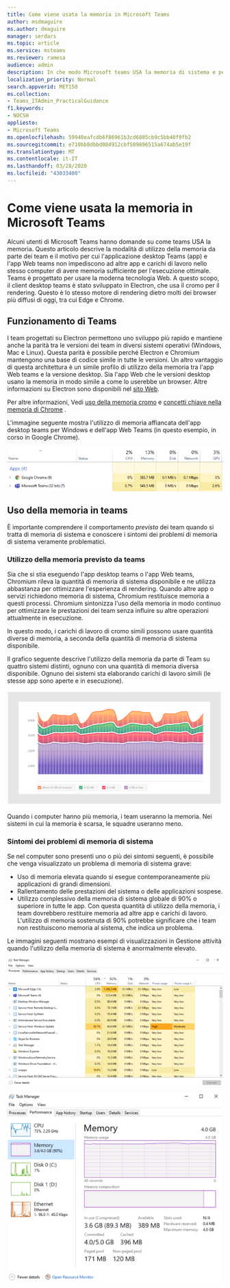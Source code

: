 ```yaml
---
title: Come viene usata la memoria in Microsoft Teams
author: msdmaguire
ms.author: dmaguire
manager: serdars
ms.topic: article
ms.service: msteams
ms.reviewer: ramesa
audience: admin
description: In che modo Microsoft teams USA la memoria di sistema e perché l'utilizzo della memoria è lo stesso tra l'applicazione desktop e l'applicazione Web.
localization_priority: Normal
search.appverid: MET150
ms.collection:
- Teams_ITAdmin_PracticalGuidance
f1.keywords:
- NOCSH
appliesto:
- Microsoft Teams
ms.openlocfilehash: 59940eafcdb6f86961b3cd6805cb9c5bb40f9fb2
ms.sourcegitcommit: e710bb8dbbd084912cbf509896515a674ab5e19f
ms.translationtype: MT
ms.contentlocale: it-IT
ms.lasthandoff: 03/28/2020
ms.locfileid: "43033400"
---
```

# <a name="how-microsoft-teams-uses-memory"></a>Come viene usata la memoria in Microsoft Teams

Alcuni utenti di Microsoft Teams hanno domande su come teams USA la memoria. Questo articolo descrive la modalità di utilizzo della memoria da parte dei team e il motivo per cui l'applicazione desktop Teams (app) e l'app Web teams non impediscono ad altre app e carichi di lavoro nello stesso computer di avere memoria sufficiente per l'esecuzione ottimale. Teams è progettato per usare la moderna tecnologia Web. A questo scopo, il client desktop teams è stato sviluppato in Electron, che usa il cromo per il rendering. Questo è lo stesso motore di rendering dietro molti dei browser più diffusi di oggi, tra cui Edge e Chrome.

## <a name="how-teams-works"></a>Funzionamento di Teams

I team progettati su Electron permettono uno sviluppo più rapido e mantiene anche la parità tra le versioni dei team in diversi sistemi operativi (Windows, Mac e Linux). Questa parità è possibile perché Electron e Chromium mantengono una base di codice simile in tutte le versioni. Un altro vantaggio di questa architettura è un simile profilo di utilizzo della memoria tra l'app Web teams e la versione desktop. Sia l'app Web che le versioni desktop usano la memoria in modo simile a come lo userebbe un browser. Altre informazioni su Electron sono disponibili nel [sito Web](https://electronjs.org/).

Per altre informazioni, Vedi [uso della memoria cromo](https://www.chromium.org/developers/memory-usage-backgrounder) e [concetti chiave nella memoria di Chrome](https://chromium.googlesource.com/chromium/src.git/+/master/docs/memory/key_concepts.md) .

L'immagine seguente mostra l'utilizzo di memoria affiancata dell'app desktop teams per Windows e dell'app Web Teams (in questo esempio, in corso in Google Chrome).

![App desktop teams e uso della memoria delle app Web](media/teams-memory-clientweb.png)

## <a name="memory-usage-in-teams"></a>Uso della memoria in teams

È importante comprendere il comportamento *previsto* dei team quando si tratta di memoria di sistema e conoscere i sintomi dei problemi di memoria di sistema veramente problematici.

### <a name="expected-memory-usage-by-teams"></a>Utilizzo della memoria previsto da teams

Sia che si stia eseguendo l'app desktop teams o l'app Web teams, Chromium rileva la quantità di memoria di sistema disponibile e ne utilizza abbastanza per ottimizzare l'esperienza di rendering. Quando altre app o servizi richiedono memoria di sistema, Chromium restituisce memoria a questi processi. Chromium sintonizza l'uso della memoria in modo continuo per ottimizzare le prestazioni dei team senza influire su altre operazioni attualmente in esecuzione.

In questo modo, i carichi di lavoro di cromo simili possono usare quantità diverse di memoria, a seconda della quantità di memoria di sistema disponibile.

Il grafico seguente descrive l'utilizzo della memoria da parte di Team su quattro sistemi distinti, ognuno con una quantità di memoria diversa disponibile. Ognuno dei sistemi sta elaborando carichi di lavoro simili (le stesse app sono aperte e in esecuzione).

![Uso della memoria in teams in diversi sistemi](media/teams-memory-usage.png)

Quando i computer hanno più memoria, i team useranno la memoria. Nei sistemi in cui la memoria è scarsa, le squadre useranno meno.

### <a name="symptoms-of-system-memory-issues"></a>Sintomi dei problemi di memoria di sistema

Se nel computer sono presenti uno o più dei sintomi seguenti, è possibile che venga visualizzato un problema di memoria di sistema grave:

- Uso di memoria elevata quando si esegue contemporaneamente più applicazioni di grandi dimensioni.
- Rallentamento delle prestazioni del sistema o delle applicazioni sospese.
- Utilizzo complessivo della memoria di sistema globale di 90% o superiore in tutte le app. Con questa quantità di utilizzo della memoria, i team dovrebbero restituire memoria ad altre app e carichi di lavoro. L'utilizzo di memoria sostenuta di 90% potrebbe significare che i team non restituiscono memoria al sistema, che indica un problema.

Le immagini seguenti mostrano esempi di visualizzazioni in Gestione attività quando l'utilizzo della memoria di sistema è anormalmente elevato.

![Visualizzazione utilizzo memoria teams in Gestione attività](media/teams-memory-high-mem-process-list.png)

![Grafico utilizzo memoria teams in Gestione attività](media/teams-memory-high-mem-process-list2.png)
